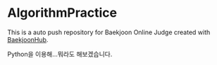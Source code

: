 # AlgorithmPractice
This is a auto push repository for Baekjoon Online Judge created with [BaekjoonHub](https://github.com/BaekjoonHub/BaekjoonHub).

Python을 이용해...뭐라도 해보겠습니다.
